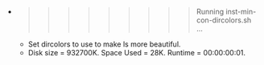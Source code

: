 * >>>>>>>>> Running inst-min-con-dircolors.sh ...
  * Set dircolors to use  to make ls more beautiful.
  * Disk size = 932700K. Space Used = 28K. Runtime = 00:00:00:01.
